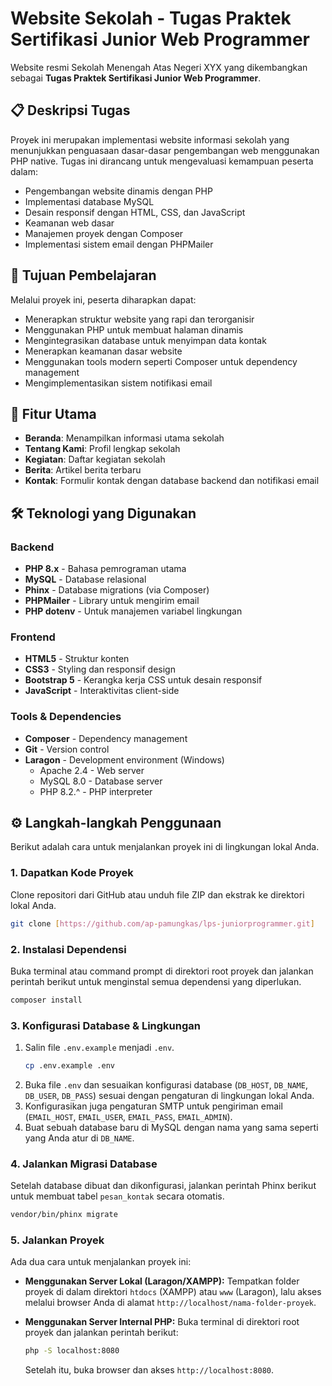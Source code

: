 #  Website Sekolah - Tugas Praktek Sertifikasi Junior Web Programmer

Website resmi Sekolah Menengah Atas Negeri XYX yang dikembangkan sebagai **Tugas Praktek Sertifikasi Junior Web Programmer**.

## 📋 Deskripsi Tugas

Proyek ini merupakan implementasi website informasi sekolah yang menunjukkan penguasaan dasar-dasar pengembangan web menggunakan PHP native. Tugas ini dirancang untuk mengevaluasi kemampuan peserta dalam:

  - Pengembangan website dinamis dengan PHP
  - Implementasi database MySQL
  - Desain responsif dengan HTML, CSS, dan JavaScript
  - Keamanan web dasar
  - Manajemen proyek dengan Composer
  - Implementasi sistem email dengan PHPMailer

## 🎯 Tujuan Pembelajaran

Melalui proyek ini, peserta diharapkan dapat:

  - Menerapkan struktur website yang rapi dan terorganisir
  - Menggunakan PHP untuk membuat halaman dinamis
  - Mengintegrasikan database untuk menyimpan data kontak
  - Menerapkan keamanan dasar website
  - Menggunakan tools modern seperti Composer untuk dependency management
  - Mengimplementasikan sistem notifikasi email

## 🚀 Fitur Utama

  - **Beranda**: Menampilkan informasi utama sekolah
  - **Tentang Kami**: Profil lengkap sekolah
  - **Kegiatan**: Daftar kegiatan sekolah
  - **Berita**: Artikel berita terbaru
  - **Kontak**: Formulir kontak dengan database backend dan notifikasi email

## 🛠️ Teknologi yang Digunakan

### Backend

  - **PHP 8.x** - Bahasa pemrograman utama
  - **MySQL** - Database relasional
  - **Phinx** - Database migrations (via Composer)
  - **PHPMailer** - Library untuk mengirim email
  - **PHP dotenv** - Untuk manajemen variabel lingkungan

### Frontend

  - **HTML5** - Struktur konten
  - **CSS3** - Styling dan responsif design
  - **Bootstrap 5** - Kerangka kerja CSS untuk desain responsif
  - **JavaScript** - Interaktivitas client-side

### Tools & Dependencies

  - **Composer** - Dependency management
  - **Git** - Version control
  - **Laragon** - Development environment (Windows)
      - Apache 2.4 - Web server
      - MySQL 8.0 - Database server
      - PHP 8.2.^ - PHP interpreter

## ⚙️ Langkah-langkah Penggunaan

Berikut adalah cara untuk menjalankan proyek ini di lingkungan lokal Anda.

### 1\. Dapatkan Kode Proyek

Clone repositori dari GitHub atau unduh file ZIP dan ekstrak ke direktori lokal Anda.

```bash
git clone [https://github.com/ap-pamungkas/lps-juniorprogrammer.git]
```

### 2\. Instalasi Dependensi

Buka terminal atau command prompt di direktori root proyek dan jalankan perintah berikut untuk menginstal semua dependensi yang diperlukan.

```bash
composer install
```

### 3\. Konfigurasi Database & Lingkungan

1.  Salin file `.env.example` menjadi `.env`.
    ```bash
    cp .env.example .env
    ```
2.  Buka file `.env` dan sesuaikan konfigurasi database (`DB_HOST`, `DB_NAME`, `DB_USER`, `DB_PASS`) sesuai dengan pengaturan di lingkungan lokal Anda.
3.  Konfigurasikan juga pengaturan SMTP untuk pengiriman email (`EMAIL_HOST`, `EMAIL_USER`, `EMAIL_PASS`, `EMAIL_ADMIN`).
4.  Buat sebuah database baru di MySQL dengan nama yang sama seperti yang Anda atur di `DB_NAME`.

### 4\. Jalankan Migrasi Database

Setelah database dibuat dan dikonfigurasi, jalankan perintah Phinx berikut untuk membuat tabel `pesan_kontak` secara otomatis.

```bash
vendor/bin/phinx migrate
```

### 5\. Jalankan Proyek

Ada dua cara untuk menjalankan proyek ini:

  * **Menggunakan Server Lokal (Laragon/XAMPP):**
    Tempatkan folder proyek di dalam direktori `htdocs` (XAMPP) atau `www` (Laragon), lalu akses melalui browser Anda di alamat `http://localhost/nama-folder-proyek`.

  * **Menggunakan Server Internal PHP:**
    Buka terminal di direktori root proyek dan jalankan perintah berikut:

    ```bash
    php -S localhost:8080
    ```

    Setelah itu, buka browser dan akses `http://localhost:8080`.
